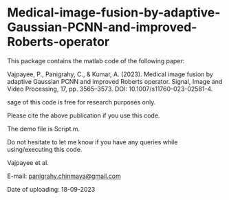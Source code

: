 # Medical-image-fusion-by-adaptive-Gaussian-PCNN-and-improved-Roberts-operator
This package contains the matlab code of the following paper:

Vajpayee, P., Panigrahy, C., & Kumar, A. (2023). Medical image fusion by adaptive Gaussian PCNN and improved Roberts operator. Signal, Image and Video Processing, 17, pp. 3565–3573. DOI: 10.1007/s11760-023-02581-4.

sage of this code is free for research purposes only.

Please cite the above publication if you use this code.

The demo file is Script.m.

Do not hesitate to let me know if you have any queries while using/executing this code.

Vajpayee et al.

E-mail: panigrahy.chinmaya@gmail.com

Date of uploading: 18-09-2023
